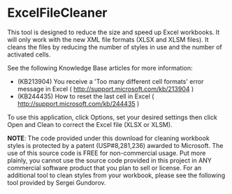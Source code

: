 # ExcelFileCleaner
This tool is designed to reduce the size and speed up Excel workbooks. It will only work with the new XML file formats (XLSX and XLSM files). 
It cleans the files by reducing the number of styles in use and the number of activated cells.

See the following Knowledge Base articles for more information:
* (KB213904) You receive a 'Too many different cell formats' error message in Excel ( http://support.microsoft.com/kb/213904 )
* (KB244435) How to reset the last cell in Excel ( http://support.microsoft.com/kb/244435 )

To use this application, click Options, set your desired settings then click Open and Clean to correct the Excel file (XLSX or XLSM).

**NOTE**: The code provided under this download for cleaning workbook styles is protected by a patent (USP#8,281,236) awarded to Microsoft. The use of this source code is FREE for non-commercial usage. Put more plainly, you cannot use the source code provided in this project in ANY commercial software product that you plan to sell or license. For an additional tool to clean styles from your workbook, please see the following tool provided by Sergei Gundorov.
